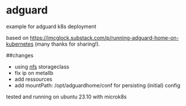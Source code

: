 # adguard
 
example for adguard k8s deployment 

based on https://jmcglock.substack.com/p/running-adguard-home-on-kubernetes (many thanks for sharing!).

##changes
 - using [nfs](https://microk8s.io/docs/nfs) storageclass
 - fix ip on metallb
 - add ressources
 - add mountPath: /opt/adguardhome/conf for persisting (initial) config


tested and running on ubuntu 23.10 with microk8s
